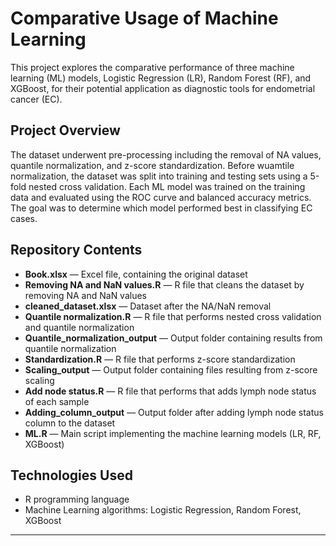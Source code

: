 # Comparative Usage of Machine Learning

This project explores the comparative performance of three machine learning (ML) models, Logistic Regression (LR), Random Forest (RF), and XGBoost, for their potential application as diagnostic tools for endometrial cancer (EC).

## Project Overview

The dataset underwent pre-processing including the removal of NA values, quantile normalization, and z-score standardization. Before wuamtile normalization, the dataset was split into training and testing sets using a 5-fold nested cross validation. Each ML model was trained on the training data and evaluated using the ROC curve and balanced accuracy metrics. The goal was to determine which model performed best in classifying EC cases.

## Repository Contents

- **Book.xlsx** — Excel file, containing the original dataset
- **Removing NA and NaN values.R** — R file that cleans the dataset by removing NA and NaN values
- **cleaned_dataset.xlsx** — Dataset after the NA/NaN removal
- **Quantile normalization.R** — R file that performs nested cross validation and quantile normalization
- **Quantile_normalization_output** — Output folder containing results from quantile normalization
- **Standardization.R** — R file that performs z-score standardization
- **Scaling_output** — Output folder containing files resulting from z-score scaling
- **Add node status.R** — R file that performs that adds lymph node status of each sample
- **Adding_column_output** — Output folder after adding lymph node status column to the dataset
- **ML.R** — Main script implementing the machine learning models (LR, RF, XGBoost)

## Technologies Used

- R programming language
- Machine Learning algorithms: Logistic Regression, Random Forest, XGBoost

---

